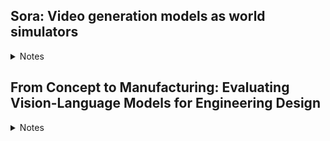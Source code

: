 
## Sora: Video generation models as world simulators

<details>
  <summary>Notes</summary>

### Key points
- We explore large-scale training of generative models on video data. 
- Train text-conditional diffusion models jointly on videos and images of variable durations, resolutions and aspect ratios. 
- We leverage a transformer architecture that operates on spacetime patches of video and image latent codes. 
- Our largest model, Sora, is capable of generating a minute of high fidelity video. 
- Our results suggest that scaling video generation models is a promising path towards building general purpose simulators of the physical world.

### Visual data to patches
- Generative modeling of video data historically: recurrent neural networks, generative adversarial networks, auto-regressive transformers
- Tokens (LLM) <-> Patches (Vision)
- Videos -> Lower dimensional latent space -> space time patches

![](attachments/3f6d11a9141993010964acb91a7d7893_MD5.jpeg)

### Video compression network
- Network trained to reduce the dimensionality of the visual data, both spatially and temporally, to map to a compressed latent space
- Sora is trained on and generated videos within this latent space
- Decoder is to used map from latent space to pixel space

### Spacetime latent patches
- Sequence of spacetime patches act as transformer tokens

### Scaling transformers for video generation
- Sora is diffusion model (transformer): Noisy input patches (and conditioning information like text prompts) -> predict original "clean" patches

### Variable durations, resolutions, aspect ratios
- Sampling flexibility (widescree: 1920X1080, vertical: 1080X1920 and everything in between)
- Training on original native aspect ratios vs cropping to fixed ratio generates better videos

### Language understanding
- Requires large amount of videos with corresponding text captions.
- Apply re-captioning technique introduced in DALL-E
- First train a highly descriptive captioner model and then use it to prodicce text captions for all videos in the training dataset.
- Leverage GPT to turn short user prompts into longer detailed captions that are sent to video model

### Prompting with images and videos
- Can be prompted using pre-existing images or videos
- Examples: same ending for different starting videos, animating images, video-to-video editing, image-generation

### Limitations
-  it does not accurately model the physics of many basic interactions, like glass shattering.

</details>


## From Concept to Manufacturing: Evaluating Vision-Language Models for Engineering Design

<details>
  <summary>Notes</summary>

### Key points
- These vision-language models (VLMs) can take images and text as input and generate text as output.

![](attachments/705993b8bde33997bfd5b8429786da8a_MD5.jpeg)

![](attachments/8c08f54111a09e90b3071de25bff0c64_MD5.jpeg)

![](attachments/695540d399e1194895fc61037f744042_MD5.jpeg)

![](attachments/b33819b30e4b943ad8b94e2d169170bc_MD5.jpeg)

![](attachments/e23acd949f24c6669282254a30c2abd0_MD5.jpeg)
</details>
